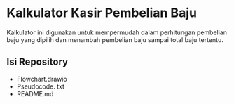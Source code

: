 # Kalkulator Kasir Pembelian Baju

Kalkulator ini digunakan untuk mempermudah dalam perhitungan pembelian baju yang dipilih dan menambah pembelian baju sampai total baju tertentu.

## Isi Repository
- Flowchart.drawio
- Pseudocode. txt
- README.md